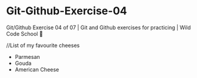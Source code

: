 # Git-Github-Exercise-04
Git/Github Exercise 04 of 07 | Git and Github exercises for practicing | Wild Code School 🦁

//List of my favourite cheeses
- Parmesan 
- Gouda 
- American Cheese

